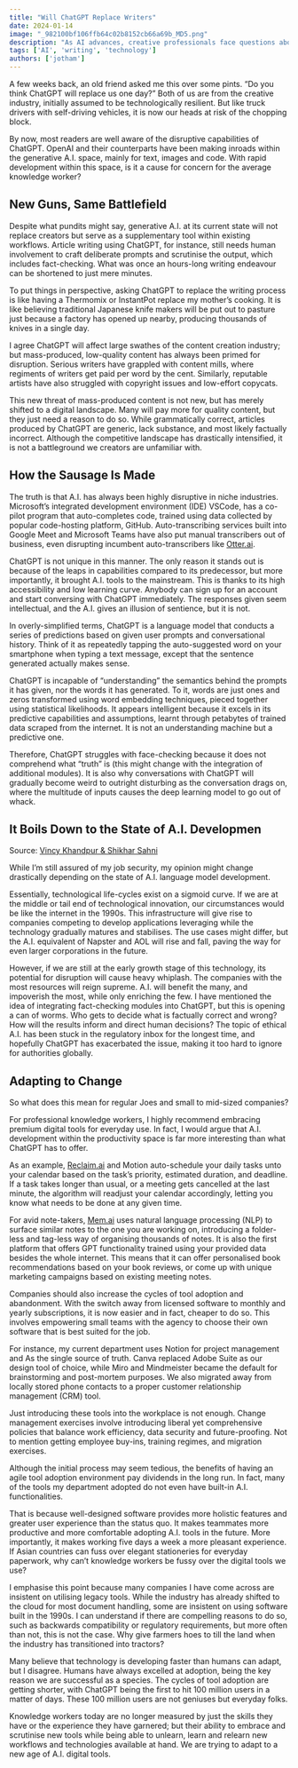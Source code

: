 ```yaml
---
title: "Will ChatGPT Replace Writers"
date: 2024-01-14
image: "_982100bf106ffb64c02b8152cb66a69b_MD5.png"
description: "As AI advances, creative professionals face questions about job security. This article examines whether ChatGPT and similar technologies will replace human writers and content creators."
tags: ['AI', 'writing', 'technology']
authors: ['jotham']
---
```


A few weeks back, an old friend asked me this over some pints. “Do you think ChatGPT will replace us one day?” Both of us are from the creative industry, initially assumed to be technologically resilient. But like truck drivers with self-driving vehicles, it is now our heads at risk of the chopping block.

By now, most readers are well aware of the disruptive capabilities of ChatGPT. OpenAI and their counterparts have been making inroads within the generative A.I. space, mainly for text, images and code. With rapid development within this space, is it a cause for concern for the average knowledge worker?

## New Guns, Same Battlefield

Despite what pundits might say, generative A.I. at its current state will not replace creators but serve as a supplementary tool within existing workflows. Article writing using ChatGPT, for instance, still needs human involvement to craft deliberate prompts and scrutinise the output, which includes fact-checking. What was once an hours-long writing endeavour can be shortened to just mere minutes.

To put things in perspective, asking ChatGPT to replace the writing process is like having a Thermomix or InstantPot replace my mother’s cooking. It is like believing traditional Japanese knife makers will be put out to pasture just because a factory has opened up nearby, producing thousands of knives in a single day.

I agree ChatGPT will affect large swathes of the content creation industry; but mass-produced, low-quality content has always been primed for disruption. Serious writers have grappled with content mills, where regiments of writers get paid per word by the cent. Similarly, reputable artists have also struggled with copyright issues and low-effort copycats.

This new threat of mass-produced content is not new, but has merely shifted to a digital landscape. Many will pay more for quality content, but they just need a reason to do so. While grammatically correct, articles produced by ChatGPT are generic, lack substance, and most likely factually incorrect. Although the competitive landscape has drastically intensified, it is not a battleground we creators are unfamiliar with.

## How the Sausage Is Made

The truth is that A.I. has always been highly disruptive in niche industries. Microsoft’s integrated development environment (IDE) VSCode, has a co-pilot program that auto-completes code, trained using data collected by popular code-hosting platform, GitHub. Auto-transcribing services built into Google Meet and Microsoft Teams have also put manual transcribers out of business, even disrupting incumbent auto-transcribers like [Otter.ai](http://otter.ai/).

ChatGPT is not unique in this manner. The only reason it stands out is because of the leaps in capabilities compared to its predecessor, but more importantly, it brought A.I. tools to the mainstream. This is thanks to its high accessibility and low learning curve. Anybody can sign up for an account and start conversing with ChatGPT immediately. The responses given seem intellectual, and the A.I. gives an illusion of sentience, but it is not.

In overly-simplified terms, ChatGPT is a language model that conducts a series of predictions based on given user prompts and conversational history. Think of it as repeatedly tapping the auto-suggested word on your smartphone when typing a text message, except that the sentence generated actually makes sense.

ChatGPT is incapable of “understanding” the semantics behind the prompts it has given, nor the words it has generated. To it, words are just ones and zeros transformed using word embedding techniques, pieced together using statistical likelihoods. It appears intelligent because it excels in its predictive capabilities and assumptions, learnt through petabytes of trained data scraped from the internet. It is not an understanding machine but a predictive one.

Therefore, ChatGPT struggles with face-checking because it does not comprehend what “truth” is (this might change with the integration of additional modules). It is also why conversations with ChatGPT will gradually become weird to outright disturbing as the conversation drags on, where the multitude of inputs causes the deep learning model to go out of whack.

## It Boils Down to the State of A.I. Developmen

Source: [Vincy Khandpur & Shikhar Sahni](https://www.greyb.com/blog/technology-life-cycle-helps-patent-portfolio-maintenance/)

While I’m still assured of my job security, my opinion might change drastically depending on the state of A.I. language model development.

Essentially, technological life-cycles exist on a sigmoid curve. If we are at the middle or tail end of technological innovation, our circumstances would be like the internet in the 1990s. This infrastructure will give rise to companies competing to develop applications leveraging while the technology gradually matures and stabilises. The use cases might differ, but the A.I. equivalent of Napster and AOL will rise and fall, paving the way for even larger corporations in the future.

However, if we are still at the early growth stage of this technology, its potential for disruption will cause heavy whiplash. The companies with the most resources will reign supreme. A.I. will benefit the many, and impoverish the most, while only enriching the few. I have mentioned the idea of integrating fact-checking modules into ChatGPT, but this is opening a can of worms. Who gets to decide what is factually correct and wrong? How will the results inform and direct human decisions? The topic of ethical A.I. has been stuck in the regulatory inbox for the longest time, and hopefully ChatGPT has exacerbated the issue, making it too hard to ignore for authorities globally.

## Adapting to Change

So what does this mean for regular Joes and small to mid-sized companies?

For professional knowledge workers, I highly recommend embracing premium digital tools for everyday use. In fact, I would argue that A.I. development within the productivity space is far more interesting than what ChatGPT has to offer.

As an example, [Reclaim.ai](http://reclaim.ai/) and Motion auto-schedule your daily tasks unto your calendar based on the task’s priority, estimated duration, and deadline. If a task takes longer than usual, or a meeting gets cancelled at the last minute, the algorithm will readjust your calendar accordingly, letting you know what needs to be done at any given time.

For avid note-takers, [Mem.ai](http://mem.ai/) uses natural language processing (NLP) to surface similar notes to the one you are working on, introducing a folder-less and tag-less way of organising thousands of notes. It is also the first platform that offers GPT functionality trained using your provided data besides the whole internet. This means that it can offer personalised book recommendations based on your book reviews, or come up with unique marketing campaigns based on existing meeting notes.

Companies should also increase the cycles of tool adoption and abandonment. With the switch away from licensed software to monthly and yearly subscriptions, it is now easier and in fact, cheaper to do so. This involves empowering small teams with the agency to choose their own software that is best suited for the job.

For instance, my current department uses Notion for project management and As the single source of truth. Canva replaced Adobe Suite as our design tool of choice, while Miro and Mindmeister became the default for brainstorming and post-mortem purposes. We also migrated away from locally stored phone contacts to a proper customer relationship management (CRM) tool.

Just introducing these tools into the workplace is not enough. Change management exercises involve introducing liberal yet comprehensive policies that balance work efficiency, data security and future-proofing. Not to mention getting employee buy-ins, training regimes, and migration exercises.

Although the initial process may seem tedious, the benefits of having an agile tool adoption environment pay dividends in the long run. In fact, many of the tools my department adopted do not even have built-in A.I. functionalities.

That is because well-designed software provides more holistic features and greater user experience than the status quo. It makes teammates more productive and more comfortable adopting A.I. tools in the future. More importantly, it makes working five days a week a more pleasant experience. If Asian countries can fuss over elegant stationeries for everyday paperwork, why can’t knowledge workers be fussy over the digital tools we use?

I emphasise this point because many companies I have come across are insistent on utilising legacy tools. While the industry has already shifted to the cloud for most document handling, some are insistent on using software built in the 1990s. I can understand if there are compelling reasons to do so, such as backwards compatibility or regulatory requirements, but more often than not, this is not the case. Why give farmers hoes to till the land when the industry has transitioned into tractors?

Many believe that technology is developing faster than humans can adapt, but I disagree. Humans have always excelled at adoption, being the key reason we are successful as a species. The cycles of tool adoption are getting shorter, with ChatGPT being the first to hit 100 million users in a matter of days. These 100 million users are not geniuses but everyday folks.

Knowledge workers today are no longer measured by just the skills they have or the experience they have garnered; but their ability to embrace and scrutinise new tools while being able to unlearn, learn and relearn new workflows and technologies available at hand. We are trying to adapt to a new age of A.I. digital tools.
